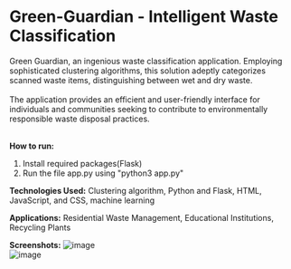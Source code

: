 # Green-Guardian - Intelligent Waste Classification
Green Guardian, an ingenious waste classification application. Employing sophisticated clustering algorithms, this solution adeptly categorizes scanned waste items, distinguishing between wet and dry waste.<br><br>
The application provides an efficient and user-friendly interface for individuals and communities seeking to contribute to environmentally responsible waste disposal practices.
<br><br>

**How to run:** 
1. Install required packages(Flask)
2. Run the file app.py using "python3 app.py" <br>

**Technologies Used:** Clustering algorithm, Python and Flask, HTML, JavaScript, and CSS, machine learning
<br>

**Applications:** Residential Waste Management, Educational Institutions, Recycling Plants

**Screenshots:**
![image](https://github.com/jeetchoudhari/Green-Guardian/assets/41011755/7f815727-d76d-4c33-8e35-2c2ad366d4d9)
<br>
![image](https://github.com/jeetchoudhari/Green-Guardian/assets/41011755/872753cc-9b28-4efa-a69d-086c7ab01e02)
